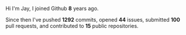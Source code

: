 Hi I'm Jay, I joined Github **8** years ago.

Since then I've pushed **1292** commits, opened **44** issues, submitted **100** pull requests, and contributed to **15** public repositories.
